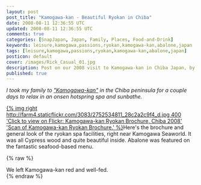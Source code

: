 ```yaml
---           
layout: post
post_title: "Kamogawa-kan - Beautiful Ryokan in Chiba"
date: 2008-08-11 12:36:55 UTC
updated: 2008-08-11 12:36:55 UTC
comments: true
categories: [SnapJapan, Japan, Family, Places, Food-and-Drink]
keywords: leisure,kamogawa,passions,ryokan,kamogawa-kan,abalone,japan
tags: [leisure,kamogawa,passions,ryokan,kamogawa-kan,abalone,japan]
posticon: default
cover: /images/Rick_Casual_01.jpg
description: Post on our 2008 visit to Kamogawa-kan in Chiba Japan, by Rick Cogley.
published: true
---
```


_I took my family to ["Kamogawa-kan"](http://www.kamogawakan.co.jp) in the Chiba peninsula for a couple days to relax in an onsen hotspring spa and sunbathe._ 

<!--more--> 

[{% img right http://farm4.staticflickr.com/3083/2752534811_28c2a2c9f4_d.jpg 400 'Click to view on Flickr: Kamogawa-kan Ryokan Brochure, Chiba 2008' 'Scan of Kamogawa-kan Ryokan Brochure.' %}](http://www.flickr.com/photos/rickcogley/2752534811/)Here's the brochure and general look of the ryokan spa facilities, right near Kamogawa Seaworld. It was all Cypress wood and quite beautiful inside. Abalone was featured on the fantastic seafood-based menu. 

{% raw %}<div class="alert alert-success">We left Kamogawa-kan red and well-fed.</div>{% endraw %}

 